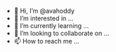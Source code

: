 - 👋 Hi, I’m @avahoddy
- 👀 I’m interested in ...
- 🌱 I’m currently learning ...
- 💞️ I’m looking to collaborate on ...
- 📫 How to reach me ...

<!---
avahoddy/avahoddy is a ✨ special ✨ repository because its `README.md` (this file) appears on your GitHub profile.
You can click the Preview link to take a look at your changes.
--->
